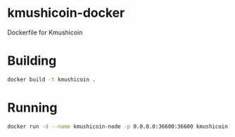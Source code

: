 # kmushicoin-docker
Dockerfile for Kmushicoin


# Building

```bash
docker build -t kmushicoin .
```

# Running

```bash
docker run -d --name kmushicoin-node -p 0.0.0.0:36600:36600 kmushicoin
```
